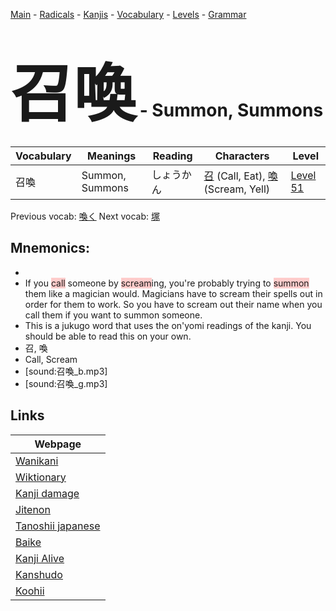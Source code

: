 <style> bigfont {font-size: 100px}</style>
[Main](../README.md) -
[Radicals](../radicals.md) -
[Kanjis](../kanjis.md) -
[Vocabulary](../vocabulary.md) -
[Levels](../levels.md) -
[Grammar](../grammar.md)
# <bigfont> 召喚</bigfont> - Summon, Summons 

| Vocabulary | Meanings | Reading | Characters | Level |
| --- | --- | --- | --- | --- |
| 召喚 | Summon, Summons | しょうかん |  [召](../kanjis/召.md) (Call, Eat), [喚](../kanjis/喚.md) (Scream, Yell) | [Level 51](../levels/wk_level51.md) |

Previous vocab: [喚く](喚く.md) Next vocab: [塚](塚.md) 

## Mnemonics:

* 
* If you <span style="background-color:#ffcccb"> call</span> someone by <span style="background-color:#ffcccb"> scream</span>ing, you're probably trying to <span style="background-color:#ffcccb"> summon</span> them like a magician would. Magicians have to scream their spells out in order for them to work. So you have to scream out their name when you call them if you want to summon someone.
* This is a jukugo word that uses the on'yomi readings of the kanji. You should be able to read this on your own.
* 召, 喚
* Call, Scream
* [sound:召喚_b.mp3]
* [sound:召喚_g.mp3]


## Links 

| Webpage |
| --- |
| [Wanikani          ](https://www.wanikani.com/kanji/召喚) |
| [Wiktionary        ](https://en.wiktionary.org/wiki/召喚) |
| [Kanji damage      ](http://www.kanjidamage.com/kanji/search?utf8=✓&q=召喚) |
| [Jitenon           ](https://jitenon.com/kanji/召喚) |
| [Tanoshii japanese ](https://www.tanoshiijapanese.com/dictionary/kanji.cfm?k=召喚) |
| [Baike             ](https://baike.baidu.com/item/召喚) |
| [Kanji Alive       ](https://app.kanjialive.com/召喚) |
| [Kanshudo          ](https://www.kanshudo.com/searchmn?q=召喚) |
| [Koohii            ](https://kanji.koohii.com/study/kanji/召喚) |
